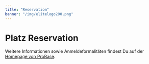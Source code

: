 ```yaml
---
title: "Reservation"
banner: "/img/elitelogo200.png"
---
```


# Platz Reservation

Weitere Informationen sowie Anmeldeformalitäten findest Du auf der [Homepage von ProBase](https://www.tennisprobase.com).
